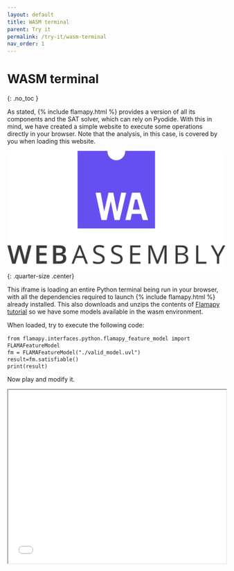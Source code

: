 ```yaml
---
layout: default
title: WASM terminal
parent: Try it
permalink: /try-it/wasm-terminal
nav_order: 1
---
```


# WASM terminal
{: .no_toc }

As stated, {% include flamapy.html %} provides a version of all its components and the SAT solver, which can rely on Pyodide. With this in mind, we have created a simple website to execute some operations directly in your browser. Note that the analysis, in this case, is covered by you when loading this website. 

![Web assembly](/assets/images/web_assembly.png){: .quarter-size .center}

This iframe is loading an entire Python terminal being run in your browser, with all the dependencies required to launch {% include flamapy.html %} already installed. This also downloads and unzips the contents of [Flamapy tutorial](https://github.com/flamapy/tutorial) so we have some models available in the wasm environment.

When loaded, try to execute the following code:

```
from flamapy.interfaces.python.flamapy_feature_model import FLAMAFeatureModel
fm = FLAMAFeatureModel("./valid_model.uvl")
result=fm.satisfiable()
print(result)
```

Now play and modify it.
<iframe id="inlineFrameExample"
    title="Inline Frame Example"
    width="100%"
    height="400"
    src="/assets/web_assembly/console.html">
</iframe>